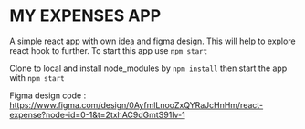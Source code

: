 # MY EXPENSES APP

A simple react app with own idea and figma design. This will help to explore react hook to further.
To start this app use `npm start`

Clone to local and install node_modules by
`npm install`
then start the app with
`npm start`

Figma design code : https://www.figma.com/design/0AyfmlLnooZxQYRaJcHnHm/react-expense?node-id=0-1&t=2txhAC9dGmtS91lv-1

